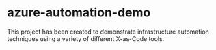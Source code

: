 # azure-automation-demo
This project has been created to demonstrate infrastructure automation techniques using a variety of different X-as-Code tools.
